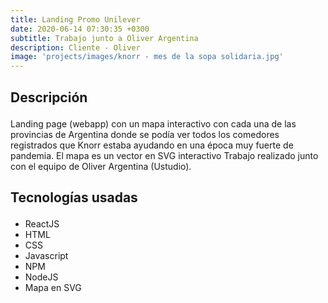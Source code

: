 ```yaml
---
title: Landing Promo Unilever
date: 2020-06-14 07:30:35 +0300
subtitle: Trabajo junto a Oliver Argentina
description: Cliente - Oliver
image: 'projects/images/knorr - mes de la sopa solidaria.jpg'
---
```


<!-- <div class="gallery-box">
  <div class="gallery">
    <img src="/images/project-5.jpg" alt="Project">
    <img src="/images/project-8.jpg" alt="Project">
    <img src="/images/project-7.jpg" alt="Project">
  </div>
  <em>Projects / <a href="https://unsplash.com/" target="_blank">Unsplash</a></em>
</div> -->

<div class="block-header inner-sm" style="margin-top: 1.5em; margin-bottom: 1.5em">
  <h2 class="block-title line-top">Descripción</h2>
</div>

Landing page (webapp) con un mapa interactivo con cada una de las provincias de Argentina donde se podía ver todos los comedores registrados que Knorr estaba ayudando en una época muy fuerte de pandemia. El mapa es un vector en SVG interactivo
Trabajo realizado junto con el equipo de Oliver Argentina (Ustudio).

<div class="block-header inner-sm" style="margin-bottom: 1.5em">
  <h2 class="block-title line-top">Tecnologías usadas</h2>
</div>


- ReactJS
- HTML
- CSS
- Javascript
- NPM
- NodeJS
- Mapa en SVG